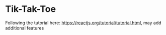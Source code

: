 # Tik-Tak-Toe
Following the tutorial here: https://reactjs.org/tutorial/tutorial.html, may add additional features
